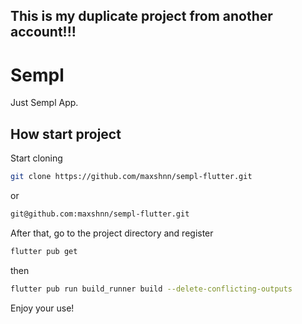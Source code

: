 ## This is my duplicate project from another account!!!

# Sempl

Just Sempl App.


## How start project

Start cloning

```bash
git clone https://github.com/maxshnn/sempl-flutter.git

```

or

```bash
git@github.com:maxshnn/sempl-flutter.git

```

After that, go to the project directory and register

```bash
flutter pub get

```

then

```bash
flutter pub run build_runner build --delete-conflicting-outputs

```

Enjoy your use!
